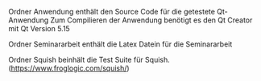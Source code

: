 Ordner Anwendung enthält den Source Code für die getestete Qt-Anwendung
Zum Compilieren der Anwendung benötigt es den Qt Creator mit Qt Version 5.15

Ordner Seminararbeit enthält die Latex Datein für die Seminararbeit

Ordner Squish beinhält die Test Suite für Squish. (https://www.froglogic.com/squish/)